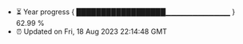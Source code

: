 - ⏳ Year progress { ██████████████████▁▁▁▁▁▁▁▁▁▁▁▁ } 62.99 %
- ⏰ Updated on Fri, 18 Aug 2023 22:14:48 GMT


